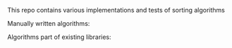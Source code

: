 
This repo contains various implementations and tests of sorting algorithms

Manually written algorithms:
    

Algorithms part of existing libraries:

